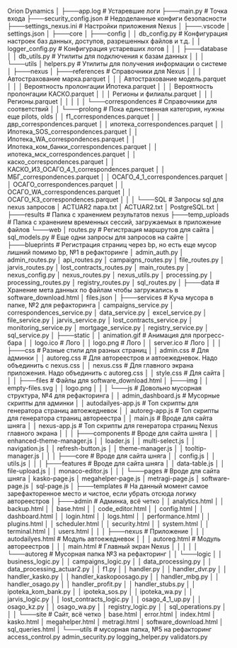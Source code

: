 Orion Dynamics
│
├───app.log # Устаревшие логи
├───main.py # Точка входа
├───security_config.json # Недоделанные конфиги безопасности
├───settings_nexus.ini # Настройки приложения Nexus
│
├───.vscode
│       settings.json
│
├───core
│   ├───config
│   │       db_config.py # Конфигурация настроек баз данных, доступов, разрешенных файлов и т.д.
│   │       logger_config.py # Конфигурация устаревших логов
│   │
│   ├───database
│   │       db_utils.py # Утилиты для подключения к базам данных
│   │
│   └───utils
│           helpers.py # Утилиты для получения информации о системе
│
├───nexus
│   ├───references # Справочники для Nexus
│   │   │   Автострахование марка.parquet
│   │   │   Автострахование модель.parquet
│   │   │   Вероятность пролонгации Ипотека.parquet
│   │   │   Вероятность пролонгации КАСКО.parquet
│   │   │   Регионы и филиалы.parquet
│   │   │   Регионы.parquet
│   │   │
│   │   └───correspondences # Справочники для соответствий
│   │       └───prolong # Пока единственная категория, нужны еще pilots, olds
│   │               f1_correspondences.parquet
│   │               двр_correspondences.parquet
│   │               ипотека_correspondences.parquet
│   │               Ипотека_SOS_correspondences.parquet
│   │               Ипотека_WA_correspondences.parquet
│   │               Ипотека_ком_банки_correspondences.parquet
│   │               ипотека_мск_correspondences.parquet
│   │               каско_correspondences.parquet
│   │               КАСКО_ИЗ_ОСАГО_4_1_correspondences.parquet
│   │               МБГ_correspondences.parquet
│   │               ОСАГО_4_1_correspondences.parquet
│   │               ОСАГО_correspondences.parquet
│   │               ОСАГО_WA_correspondences.parquet
│   │               ОСАГО_КЗ_correspondences.parquet
│   │
│   └───SQL # Запросы sql для nexus запросов
│           ACTUAR2 пара.txt
│           ACTUAR2.txt
│           PostgreSQL.txt
│
├───results # Папка с хранением результатов nexus
├───temp_uploads # Папка с хранением временных сессий, загружаемых в приложение файлов
└───web
    │   routes.py # Регистрация маршрутов для сайта 
    │   sql_models.py # Еще одни запросы для запросов на сайте
    │
    ├───blueprints # Регистрация страниц через bp, но есть еще мусор лишний помимо bp, №1 в рефакторинге
    │       admin_auth.py
    │       admin_routes.py
    │       api_routes.py
    │       campaigns_routes.py
    │       file_routes.py
    │       jarvis_routes.py
    │       lost_contracts_routes.py
    │       main_routes.py
    │       nexus_config.py
    │       nexus_routes.py
    │       nexus_utils.py
    │       processing.py
    │       processing_routes.py
    │       registry_routes.py
    │       sql_routes.py
    │
    ├───data # Хранение мета данных по файлам чтобы загружались в software_download.html
    │       files.json
    │
    ├───services # Куча мусора в папке, №2 для рефакторинга
    │       campaigns_service.py
    │       correspondences_service.py
    │       data_service.py
    │       excel_service.py
    │       file_service.py
    │       jarvis_service.py
    │       lost_contracts_service.py
    │       monitoring_service.py
    │       mortgage_service.py
    │       registry_service.py
    │       sql_service.py
    │
    ├───static
    │   │   animation.gif # Анимация для прогресс-бара
    │   │   logo.ico # Лого
    │   │   logo.png # Лого
    │   │   server.ico # Лого
    │   │
    │   ├───css # Разные стили для разных страниц
    │   │       admin.css # Для админки
    │   │       autoreg.css # Для автореестров и автоежедневок. Надо объединить с nexus.css
    │   │       nexus.css # Для главного экрана приложения. Надо объединить с autoreg.css
    │   │       style.css # Для сайта
    │   │
    │   ├───files # Файлы для software_download.html
    │   ├───img
    │   │       empty-files.svg
    │   │       logo.png
    │   │
    │   └───js # Довольно мусорная структура, №4 для рефакторинга
    │       │   admin_dashboard.js # Мусорные скрипты для админки
    │       │   autodailyes-app.js # Топ скрипты для генератора страниц автоежедневок
    │       │   autoreg-app.js # Топ скрипты для генератора страниц автореестра
    │       │   main.js # Вроде для сайта шняга
    │       │   nexus-app.js # Топ скрипты для генератора страниц Nexus главного экрана
    │       │
    │       ├───components # Вроде для сайта шняга
    │       │       enhanced-theme-manager.js
    │       │       loader.js
    │       │       multi-select.js
    │       │       navigation.js
    │       │       refresh-button.js
    │       │       theme-manager.js
    │       │       tooltip-manager.js
    │       │
    │       ├───core # Вроде для сайта шняга
    │       │       config.js
    │       │       utils.js
    │       │
    │       ├───features # Вроде для сайта шняга
    │       │       data-table.js
    │       │       file-upload.js
    │       │       monaco-editor.js
    │       │
    │       └───pages # Вроде для сайта шняга
    │               kasko-page.js
    │               megahelper-page.js
    │               metragi-page.js
    │               software-page.js
    │               sql-page.js
    │
    ├───templates # На данный момент самое зарефакторенное место и чистое, если убрать отсюда логику автореестров
    │   ├───admin # Админка, всё четко
    │   │       analytics.html
    │   │       backup.html
    │   │       base.html
    │   │       code_editor.html
    │   │       config.html
    │   │       dashboard.html
    │   │       login.html
    │   │       logs.html
    │   │       performance.html
    │   │       plugins.html
    │   │       scheduler.html
    │   │       security.html
    │   │       system.html
    │   │       terminal.html
    │   │       users.html
    │   │
    │   ├───nexus # Приложение
    │   │   │   autodailyes.html # Модуль автоежедневок
    │   │   │   autoreg.html # Модуль автореестров
    │   │   │   main.html # Главный экран Nexus
    │   │   │
    │   │   └───autoreg # Мусорная папка №3 на рефакторинг
    │   │       └───logic
    │   │               business_logic.py
    │   │               campaigns_logic.py
    │   │               data_processing.py
    │   │               data_processing_actuar2.py
    │   │               f1.py
    │   │               handler.py
    │   │               handler_dvr.py
    │   │               handler_kasko.py
    │   │               handler_kaskopoosago.py
    │   │               handler_mbg.py
    │   │               handler_osago.py
    │   │               handler_profit.py
    │   │               handler_stubs.py
    │   │               ipoteka_kom_bank.py
    │   │               ipoteka_sos.py
    │   │               ipoteka_wa.py
    │   │               jarvis_logic.py
    │   │               lost_contracts_logic.py
    │   │               osago_4_1_up.py
    │   │               osago_kz.py
    │   │               osago_wa.py
    │   │               registry_logic.py
    │   │               sql_operations.py
    │   │
    │   └───site # Сайт, всё четко
    │           base.html
    │           error.html
    │           index.html
    │           kasko.html
    │           megahelper.html
    │           metragi.html
    │           software_download.html
    │           sql_queries.html
    │
    └───utils # мусорная папка, №5 на рефакторинг
            access_control.py
            admin_security.py
            logging_helper.py
            validators.py